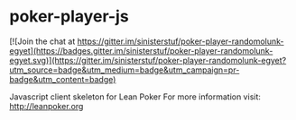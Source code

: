 poker-player-js
===============

[![Join the chat at https://gitter.im/sinisterstuf/poker-player-randomolunk-egyet](https://badges.gitter.im/sinisterstuf/poker-player-randomolunk-egyet.svg)](https://gitter.im/sinisterstuf/poker-player-randomolunk-egyet?utm_source=badge&utm_medium=badge&utm_campaign=pr-badge&utm_content=badge)

Javascript client skeleton for Lean Poker For more information visit: http://leanpoker.org 
